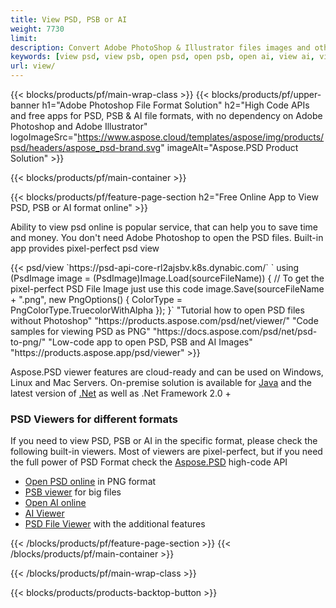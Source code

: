 ```yaml
---
title: View PSD, PSB or AI
weight: 7730
limit: 
description: Convert Adobe PhotoShop & Illustrator files images and other formats
keywords: [view psd, view psb, open psd, open psb, open ai, view ai, view image, open photoshop file, open illustrator file]
url: view/
---
```


{{< blocks/products/pf/main-wrap-class >}}
{{< blocks/products/pf/upper-banner h1="Adobe Photoshop File Format Solution" h2="High Code APIs and free apps for PSD, PSB & AI file formats, with no dependency on Adobe Photoshop and Adobe Illustrator" logoImageSrc="https://www.aspose.cloud/templates/aspose/img/products/psd/headers/aspose_psd-brand.svg" imageAlt="Aspose.PSD Product Solution" >}}

{{< blocks/products/pf/main-container >}}

{{< blocks/products/pf/feature-page-section h2="Free Online App to View PSD, PSB or AI format online" >}}
<p>Ability to view psd online is popular service, that can help you to save time and money. You don't need Adobe Photoshop to open the PSD files. Built-in app provides pixel-perfect psd view</p>
{{< psd/view 
`https://psd-api-core-rl2ajsbv.k8s.dynabic.com/`
`    using (PsdImage image = (PsdImage)Image.Load(sourceFileName))
    {
        // To get the pixel-perfect PSD File Image just use this code
        image.Save(sourceFileName + ".png",  new PngOptions() {  ColorType = PngColorType.TruecolorWithAlpha });
    }`
"Tutorial how to open PSD files without Photoshop" "https://products.aspose.com/psd/net/viewer/"
"Code samples for viewing PSD as PNG"  "https://docs.aspose.com/psd/net/psd-to-png/"
"Low-code app to open PSD, PSB and AI Images" "https://products.aspose.app/psd/viewer"
>}}
<p>Aspose.PSD viewer features are cloud-ready and can be used on Windows, Linux and Mac Servers. On-premise solution is available for <a href="https://products.aspose.com/psd/java/">Java</a> and the latest version of <a href="https://products.aspose.com/psd/net/">.Net</a> as well as .Net Framework 2.0 +</p>

<h3 class="headingpdleft">PSD Viewers for different formats</h3>
<p>If you need to view PSD, PSB or AI in the specific format, please check the following built-in viewers. Most of viewers are pixel-perfect, but if you need the full power of PSD Format check the <a href="/psd/">Aspose.PSD</a> high-code API</p>
<ul>
<li><a href="open-psd-online">Open PSD online</a> in PNG format</li>
<li><a href="psb">PSB viewer</a> for big files</li>
<li><a href="open-ai-online">Open AI online</a></li>
<li><a href="ai">AI Viewer</a></li>
<li><a href="/psd/view/psd-file-viewer">PSD File Viewer</a> with the additional features</li>
</ul>

{{< /blocks/products/pf/feature-page-section >}}
{{< /blocks/products/pf/main-container >}}


{{< /blocks/products/pf/main-wrap-class >}}

{{< blocks/products/products-backtop-button >}}
